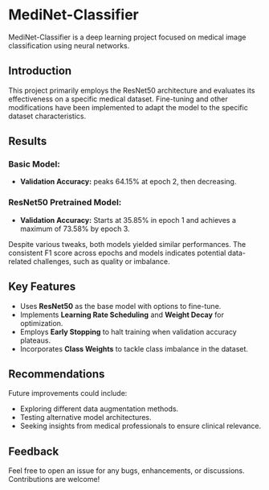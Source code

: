 # MediNet-Classifier

MediNet-Classifier is a deep learning project focused on medical image classification using neural networks.

## Introduction

This project primarily employs the ResNet50 architecture and evaluates its effectiveness on a specific medical dataset. Fine-tuning and other modifications have been implemented to adapt the model to the specific dataset characteristics.

## Results

### Basic Model:
- **Validation Accuracy:** peaks 64.15% at epoch 2, then decreasing.

### ResNet50 Pretrained Model:
- **Validation Accuracy:** Starts at 35.85% in epoch 1 and achieves a maximum of 73.58% by epoch 3.

Despite various tweaks, both models yielded similar performances. The consistent F1 score across epochs and models indicates potential data-related challenges, such as quality or imbalance.

## Key Features

- Uses **ResNet50** as the base model with options to fine-tune.
- Implements **Learning Rate Scheduling** and **Weight Decay** for optimization.
- Employs **Early Stopping** to halt training when validation accuracy plateaus.
- Incorporates **Class Weights** to tackle class imbalance in the dataset.

## Recommendations

Future improvements could include:
- Exploring different data augmentation methods.
- Testing alternative model architectures.
- Seeking insights from medical professionals to ensure clinical relevance.

## Feedback

Feel free to open an issue for any bugs, enhancements, or discussions. Contributions are welcome!

